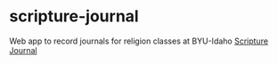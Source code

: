 # scripture-journal
Web app to record journals for religion classes at BYU-Idaho
<a href="http://howtoterminal.com/scripture-journal">Scripture Journal</a>
